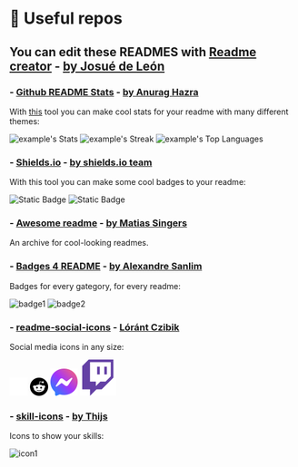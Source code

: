 # 📄 **Useful repos**

## You can edit these READMES with [Readme creator](https://josuedla.github.io/readme-creator/#) - [by Josué de León](https://github.com/JosueDLA)

### - [**Github README Stats**](https://github.com/anuraghazra/github-readme-stats) - [by Anurag Hazra](https://github.com/anuraghazra)
With [this](https://gh-stats-gen.vercel.app/) tool you can make cool stats for your readme with many different themes:

![example's Stats](https://github-readme-stats.vercel.app/api?username=example&theme=vue-dark&show_icons=true&hide_border=true&count_private=true)
![example's Streak](https://github-readme-streak-stats.herokuapp.com/?user=example&theme=default&hide_border=true)
![example's Top Languages](https://github-readme-stats.vercel.app/api/top-langs/?username=example&theme=blueberry&show_icons=true&hide_border=true&layout=compact)

### - [**Shields.io**](https://shields.io/anuraghazra/github-readme-stats) - [by shields.io team](https://github.com/orgs/badges/people)
With this tool you can make some cool badges to your readme:

![Static Badge](https://img.shields.io/badge/any_text-you_like-blue)
![Static Badge](https://img.shields.io/badge/text-text-red)


### - [**Awesome readme**](https://github.com/matiassingers/awesome-readme) - [by Matias Singers](https://github.com/matiassingers)
An archive for cool-looking readmes.

### - [**Badges 4 README**](https://github.com/alexandresanlim/Badges4-README.md-Profile) - [by Alexandre Sanlim](https://github.com/anuraghazra)
Badges for every gategory, for every readme:

![badge1](https://camo.githubusercontent.com/5644f88aebe629ef260750a6340cca58707110e7ca5e973649d9f794d72c1f30/68747470733a2f2f696d672e736869656c64732e696f2f62616467652f436861744750542d3734616139633f7374796c653d666f722d7468652d6261646765266c6f676f3d6f70656e6169266c6f676f436f6c6f723d7768697465)
![badge2](https://camo.githubusercontent.com/050fc4e602f25dd4fc337b873fbc62b7d393673a9f4b1e7529a9a61ea35485a5/68747470733a2f2f696d672e736869656c64732e696f2f62616467652f507974686f6e2d4646443433423f7374796c653d666f722d7468652d6261646765266c6f676f3d707974686f6e266c6f676f436f6c6f723d626c7565)

### - [**readme-social-icons**](https://github.com/CLorant/readme-social-icons) - [Lóránt Czibik](https://github.com/CLorant)
Social media icons in any size:

![icon1](https://github.com/CLorant/readme-social-icons/raw/main/small/light/discord.svg)
![icon2](https://github.com/CLorant/readme-social-icons/raw/main/small/dark/reddit.svg)
![icon3](https://github.com/CLorant/readme-social-icons/raw/main/medium/colored/messenger.svg)
![icon4](https://github.com/CLorant/readme-social-icons/raw/main/large/filled/twitch.svg)

### - [**skill-icons**](https://github.com/tandpfun/skill-icons) - [by Thijs](https://github.com/tandpfun)
Icons to show your skills:

![icon1](https://camo.githubusercontent.com/eeb44441a504381a27bb2273f4d3c7b28f26f045843fd6ecfa83172fb99a1eb1/68747470733a2f2f736b696c6c69636f6e732e6465762f69636f6e733f693d6a732c68746d6c2c6373732c7761736d)
